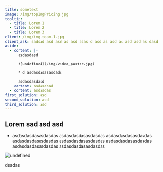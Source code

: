 ```yaml
---
title: sometext
image: /img/topImgPricing.jpg
tooltip:
  - title: Lorem 1
  - title: Lorem 2
  - title: Lorem 3
client: /img/img-team-1.jpg
client_ask: sadsad asd asd as asd asas d asd as asd as asd asd as dasd sd
aside:
  - content: |-
      asdasdasd

      ![undefined](/img/video_poster.jpg)

      * d asdasdasasasdads

      asdasdasdasd
  - content: asdasdsad
  - content: asdasdas
first_solution: asd
second_solution: asd
third_solution: asd
---
```

## Lorem  sad asd asd

* asdasdasdasasdasdas asdasdasdasasdasdas asdasdasdasasdasdas asdasdasdasasdasdas asdasdasdasasdasdas asdasdasdasasdasdas asdasdasdasasdasdas asdasdasdasasdasdas

![undefined](/img/topImgPrivacy.png)

dsadas
